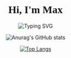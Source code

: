 <h1 align="center"><font face="fantasy">Hi, I'm Max</font></h1>

<p align="center">
  <img src="https://readme-typing-svg.demolab.com/?font=Syncopate&pause=1000&color=F7F7F7&center=true&vCenter=true&random=false&width=435&lines=Welcome+to+my+profile+page" alt="Typing SVG">
</p>

<div align="center">
  
![Anurag's GitHub stats](https://github-readme-stats.vercel.app/api?username=MaxMuha&theme=graywhite&show_icons=true)

[![Top Langs](https://github-readme-stats.vercel.app/api/top-langs/?username=MaxMuha&layout=compact&theme=graywhite)](https://github.com/anuraghazra/github-readme-stats)

</div>

<!--
**MaxMuha/MaxMuha** is a ✨ _special_ ✨ repository because its `README.md` (this file) appears on your GitHub profile.

Here are some ideas to get you started:

- 🔭 I’m currently working on ...
- 🌱 I’m currently learning ...
- 👯 I’m looking to collaborate on ...
- 🤔 I’m looking for help with ...
- 💬 Ask me about ...
- 📫 How to reach me: ...
- 😄 Pronouns: ...
- ⚡ Fun fact: ...
-->
